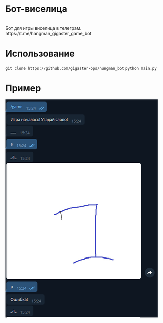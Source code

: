 <h1>Бот-виселица</h1>
<br>
<span>Бот для игры виселица в телеграм. https://t.me/hangman_gigaster_game_bot</span>

<h1>Использование</h1>
<code>git clone https://github.com/gigaster-ops/hungman_bot</code>
<code>python main.py</code>

<h1>Пример</h1>
<img src="img.png">
